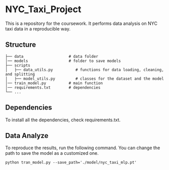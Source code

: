 # NYC_Taxi_Project

This is a repository for the coursework. It performs data analysis on NYC taxi data in a reproducible way. 

## Structure

```
├── data                    # data folder
│── models                  # folder to save models
├── scripts                
│   ├── data_utils.py          # functions for data loading, cleaning, and splitting 
│   ├── model_utils.py         # classes for the dataset and the model
│── train_model.py          # main function
│── requirements.txt        # dependencies
└── ...
```

## Dependencies
To install all the dependencies, check requirements.txt.


## Data Analyze

To reproduce the results, run the following command. You can change the path to save the model as a customized one.
```
python tran_model.py --save_path='./model/nyc_taxi_mlp.pt'
```
